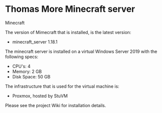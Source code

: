 # Thomas More Minecraft server
Minecraft 

The version of Mimecraft that is installed, is the latest version:
- minecraft_server 1.18.1

The minecraft server is installed on a virtual Windows Server 2019 with the following specs:
- CPU's: 4
- Memory: 2 GB
- Disk Space: 50 GB

The infrastructure that is used for the virtual machine is:
- Proxmox, hosted by StuVM

Please see the project Wiki for installation details.
